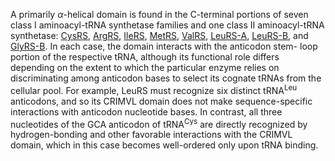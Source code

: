 


A primarily $\alpha$-helical domain is found in the C-terminal portions of seven class I aminoacyl-tRNA synthetase families and one class II aminoacyl-tRNA synthetase: [CysRS](/class1/cys/), [ArgRS](/class1/arg/),  [IleRS](/class1/ile/),  [MetRS](/class1/met/), [ValRS](/class1/val/), [LeuRS-A](/class1/leu2/), [LeuRS-B](/class1/leu1/), and [GlyRS-B](/class2/gly2/). In each case, the domain interacts with the anticodon stem- loop portion of the respective tRNA, although its functional role differs depending on the extent to which the particular enzyme relies on discriminating among anticodon bases to select its cognate tRNAs from the cellular pool. For example, LeuRS must recognize six distinct tRNA<sup>Leu</sup> anticodons, and so its CRIMVL domain does not make sequence-specific interactions with anticodon nucleotide bases. In contrast, all three nucleotides of the GCA anticodon of tRNA<sup>Cys</sup> are directly recognized by hydrogen-bonding and other favorable interactions with the CRIMVL domain, which in this case becomes well-ordered only upon tRNA binding. 




